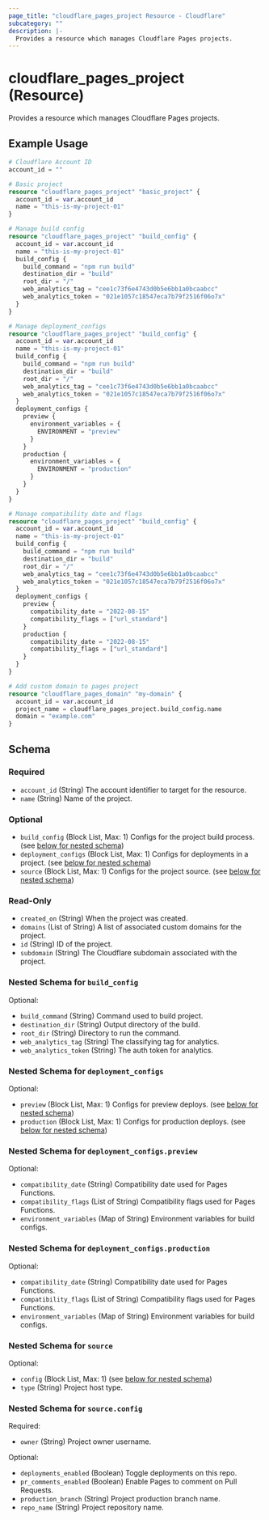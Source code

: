 ```yaml
---
page_title: "cloudflare_pages_project Resource - Cloudflare"
subcategory: ""
description: |-
  Provides a resource which manages Cloudflare Pages projects.
---
```


# cloudflare_pages_project (Resource)

Provides a resource which manages Cloudflare Pages projects.

## Example Usage

```terraform
# Cloudflare Account ID
account_id = ""

# Basic project
resource "cloudflare_pages_project" "basic_project" {
  account_id = var.account_id
  name = "this-is-my-project-01"
}

# Manage build config
resource "cloudflare_pages_project" "build_config" {
  account_id = var.account_id
  name = "this-is-my-project-01"
  build_config {
    build_command = "npm run build"
    destination_dir = "build"
    root_dir = "/"
    web_analytics_tag = "cee1c73f6e4743d0b5e6bb1a0bcaabcc"
    web_analytics_token = "021e1057c18547eca7b79f2516f06o7x"
  }
}

# Manage deployment_configs
resource "cloudflare_pages_project" "build_config" {
  account_id = var.account_id
  name = "this-is-my-project-01"
  build_config {
    build_command = "npm run build"
    destination_dir = "build"
    root_dir = "/"
    web_analytics_tag = "cee1c73f6e4743d0b5e6bb1a0bcaabcc"
    web_analytics_token = "021e1057c18547eca7b79f2516f06o7x"
  }
  deployment_configs {
    preview {
      environment_variables = {
        ENVIRONMENT = "preview"
      }
    }
    production {
      environment_variables = {
        ENVIRONMENT = "production"
      }
    }
  }
}

# Manage compatibility date and flags
resource "cloudflare_pages_project" "build_config" {
  account_id = var.account_id
  name = "this-is-my-project-01"
  build_config {
    build_command = "npm run build"
    destination_dir = "build"
    root_dir = "/"
    web_analytics_tag = "cee1c73f6e4743d0b5e6bb1a0bcaabcc"
    web_analytics_token = "021e1057c18547eca7b79f2516f06o7x"
  }
  deployment_configs {
    preview {
      compatibility_date = "2022-08-15"
      compatibility_flags = ["url_standard"]
    }
    production {
      compatibility_date = "2022-08-15"
      compatibility_flags = ["url_standard"]
    }
  }
}

# Add custom domain to pages project
resource "cloudflare_pages_domain" "my-domain" {
  account_id = var.account_id
  project_name = cloudflare_pages_project.build_config.name
  domain = "example.com"
}
```
<!-- schema generated by tfplugindocs -->
## Schema

### Required

- `account_id` (String) The account identifier to target for the resource.
- `name` (String) Name of the project.

### Optional

- `build_config` (Block List, Max: 1) Configs for the project build process. (see [below for nested schema](#nestedblock--build_config))
- `deployment_configs` (Block List, Max: 1) Configs for deployments in a project. (see [below for nested schema](#nestedblock--deployment_configs))
- `source` (Block List, Max: 1) Configs for the project source. (see [below for nested schema](#nestedblock--source))

### Read-Only

- `created_on` (String) When the project was created.
- `domains` (List of String) A list of associated custom domains for the project.
- `id` (String) ID of the project.
- `subdomain` (String) The Cloudflare subdomain associated with the project.

<a id="nestedblock--build_config"></a>
### Nested Schema for `build_config`

Optional:

- `build_command` (String) Command used to build project.
- `destination_dir` (String) Output directory of the build.
- `root_dir` (String) Directory to run the command.
- `web_analytics_tag` (String) The classifying tag for analytics.
- `web_analytics_token` (String) The auth token for analytics.


<a id="nestedblock--deployment_configs"></a>
### Nested Schema for `deployment_configs`

Optional:

- `preview` (Block List, Max: 1) Configs for preview deploys. (see [below for nested schema](#nestedblock--deployment_configs--preview))
- `production` (Block List, Max: 1) Configs for production deploys. (see [below for nested schema](#nestedblock--deployment_configs--production))

<a id="nestedblock--deployment_configs--preview"></a>
### Nested Schema for `deployment_configs.preview`

Optional:

- `compatibility_date` (String) Compatibility date used for Pages Functions.
- `compatibility_flags` (List of String) Compatibility flags used for Pages Functions.
- `environment_variables` (Map of String) Environment variables for build configs.


<a id="nestedblock--deployment_configs--production"></a>
### Nested Schema for `deployment_configs.production`

Optional:

- `compatibility_date` (String) Compatibility date used for Pages Functions.
- `compatibility_flags` (List of String) Compatibility flags used for Pages Functions.
- `environment_variables` (Map of String) Environment variables for build configs.



<a id="nestedblock--source"></a>
### Nested Schema for `source`

Optional:

- `config` (Block List, Max: 1) (see [below for nested schema](#nestedblock--source--config))
- `type` (String) Project host type.

<a id="nestedblock--source--config"></a>
### Nested Schema for `source.config`

Required:

- `owner` (String) Project owner username.

Optional:

- `deployments_enabled` (Boolean) Toggle deployments on this repo.
- `pr_comments_enabled` (Boolean) Enable Pages to comment on Pull Requests.
- `production_branch` (String) Project production branch name.
- `repo_name` (String) Project repository name.


